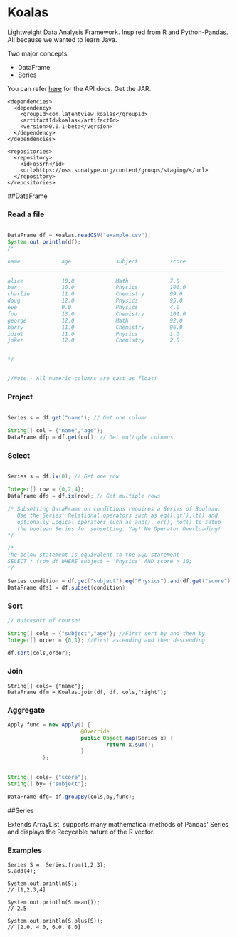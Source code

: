 Koalas
======

Lightweight Data Analysis Framework. Inspired from R and Python-Pandas. All because we wanted to learn Java. 

Two major concepts:
* DataFrame
* Series

You can refer [here](http://mrgokul.github.io/koalas/) for the API docs. Get the JAR.


```
<dependencies>
  <dependency>
    <groupId>com.latentview.koalas</groupId>
    <artifactId>koalas</artifactId>
    <version>0.0.1-beta</version>
  </dependency>
</dependencies>

<repositories>
  <repository>
    <id>ossrh</id>
    <url>https://oss.sonatype.org/content/groups/staging/</url>
  </repository>
</repositories>
```

##DataFrame

### Read a file

```java

DataFrame df = Koalas.readCSV("example.csv");
System.out.println(df);
/*

name             age              subject          score            
____________________________________________________________________

alice            10.0             Math             7.0              
bar              10.0             Physics          100.0            
charlie          11.0             Chemistry        99.0             
doug             12.0             Physics          95.0             
eve              9.0              Physics          4.0              
foo              13.0             Chemistry        101.0            
george           12.0             Math             92.0             
harry            11.0             Chemistry        96.0             
idiot            11.0             Physics          1.0              
joker            12.0             Chemistry        2.0              


*/


//Note:- All numeric columns are cast as float!

```

### Project


```java

Series s = df.get("name"); // Get one column

String[] col = {"name","age"};
DataFrame dfp = df.get(col); // Get multiple columns
```

### Select

```java

Series s = df.ix(0); // Get one row

Integer[] row = {0,2,4};
DataFrame dfs = df.ix(row); // Get multiple rows

/* Subsetting DataFrame on conditions requires a Series of Boolean.
   Use the Series' Relational operators such as eq(),gt(),lt() and 
   optionally Logical operators such as and(), or(), not() to setup
   the boolean Series for subsetting. Yay! No Operator Overloading!
*/

/*
The below statement is equivalent to the SQL statement
SELECT * from df WHERE subject = 'Physics' AND score > 10;
*/

Series condition = df.get("subject").eq("Physics").and(df.get("score").gt(10.0f));
DataFrame dfs1 = df.subset(condition);

```

### Sort

```java
// Quicksort of course!

String[] cols = {"subject","age"}; //First sort by and then by
Integer[] order = {0,1}; //First ascending and then descending

df.sort(cols,order);
```

### Join

```
String[] cols= {"name"};
DataFrame dfm = Koalas.join(df, df, cols,"right");

```


### Aggregate

```java
Apply func = new Apply() {
                       @Override
                       public Object map(Series x) {
                               return x.sum();
                       }
           };
 

String[] cols= {"score"};
String[] by= {"subject"};

DataFrame dfg= df.groupBy(cols,by,func);
```

##Series


Extends ArrayList, supports many mathematical methods of Pandas' Series and displays the Recycable nature of the R vector. 
### Examples

```
Series S =  Series.from(1,2,3);
S.add(4);

System.out.println(S);
// [1,2,3,4]

System.out.println(S.mean());
// 2.5

System.out.println(S.plus(S));
// [2.0, 4.0, 6.0, 8.0]


```